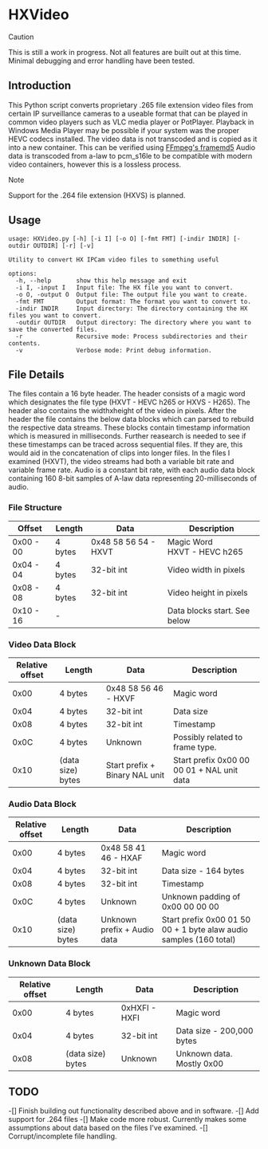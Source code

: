 # HXVideo

> [!CAUTION]
This is still a work in progress. Not all features are built out at this time. Minimal debugging and error handling have been tested.

## Introduction
This Python script converts proprietary .265 file extension video files from certain IP surveillance cameras to a useable format that can be played in common video players such as VLC media player or PotPlayer. Playback in Windows Media Player may be possible
if your system was the proper HEVC codecs installed. The video data is not transcoded and is copied as it into a new container. This can be verified using [FFmpeg's framemd5](https://trac.ffmpeg.org/wiki/framemd5%20Intro%20and%20HowTo) Audio data is transcoded from a-law to pcm_s16le to be compatible with modern video containers, however this is a lossless process. 

>[!NOTE]
>Support for the .264 file extension (HXVS) is planned.

## Usage

```
usage: HXVideo.py [-h] [-i I] [-o O] [-fmt FMT] [-indir INDIR] [-outdir OUTDIR] [-r] [-v]

Utility to convert HX IPCam video files to something useful

options:
  -h, --help       show this help message and exit
  -i I, -input I   Input file: The HX file you want to convert.
  -o O, -output O  Output file: The output file you want to create.
  -fmt FMT         Output format: The format you want to convert to.
  -indir INDIR     Input directory: The directory containing the HX files you want to convert.
  -outdir OUTDIR   Output directory: The directory where you want to save the converted files.
  -r               Recursive mode: Process subdirectories and their contents.
  -v               Verbose mode: Print debug information.

  ```


## File Details
The files contain a 16 byte header. The header consists of a magic word which designates the file type (HXVT - HEVC h265 or HXVS - H265). The header also contains the widthxheight of the video in pixels.
After the header the file contains the below data blocks which can parsed to rebuild the respective data streams. These blocks contain timestamp information which is measured in milliseconds. Further reasearch is needed to see if these timestamps can be traced across sequential files. If they are, this would aid in the concatenation of clips into longer files. In the files I examined (HXVT), the video streams had both a variable bit rate and variable frame rate. Audio is a constant bit rate, with each audio data block containing 160 8-bit samples of A-law data representing 20-milliseconds of audio.

### File Structure
|   Offset      |    Length     |  Data                     |  Description              |
|---------      |--------       |---------------            |---                        |
|   0x00 - 00   |  4 bytes      |   0x48 58 56 54 - HXVT    |   Magic Word <br> HXVT - HEVC h265                    |
|   0x04 - 04   |  4 bytes      |   32-bit int              |   Video width in pixels   |
|   0x08 - 08   |  4 bytes      |   32-bit int              |   Video height in pixels  |
|   0x10 - 16   |  -            |                           |   Data blocks start. See below       |

### Video Data Block
| Relative offset   |   Length              |   Data                            |   Description             |
|---                |---                    |---                                |---                        |
|   0x00            |   4 bytes             |  0x48 58 56 46 - HXVF             |   Magic word              |
|   0x04            |   4 bytes             |   32-bit int                      |   Data size               |
|   0x08            |   4 bytes             |   32-bit int                      |   Timestamp               |
|   0x0C            |   4 bytes             |   Unknown                         |   Possibly related to frame type.  |   
|   0x10            |   (data size) bytes   |   Start prefix + Binary NAL unit  |   Start prefix 0x00 00 00 01 + NAL unit data  |

### Audio Data Block
| Relative offset   |   Length              |   Data                            |   Description             |
|---                |---                    |---                                |---                        |
|   0x00            |   4 bytes             |  0x48 58 41 46 - HXAF             |   Magic word              |
|   0x04            |   4 bytes             |   32-bit int                      |   Data size - 164 bytes   |
|   0x08            |   4 bytes             |   32-bit int                      |   Timestamp               |
|   0x0C            |   4 bytes             |   Unknown                         |   Unknown padding of 0x00 00 00 00  |   
|   0x10            |   (data size) bytes   |   Unknown prefix + Audio data     |   Start prefix 0x00 01 50 00 + 1 byte alaw audio samples (160 total)  |

### Unknown Data Block
| Relative offset   |   Length              |   Data                            |   Description             |
|---                |---                    |---                                |---                        |
|   0x00            |   4 bytes             |  0xHXFI - HXFI                    |   Magic word              |
|   0x04            |   4 bytes             |   32-bit int                      |   Data size - 200,000 bytes   |
|   0x08            |   (data size) bytes   |   Unknown                         |   Unknown data. Mostly 0x00   |


## TODO
-[] Finish building out functionality described above and in software.
-[] Add support for .264 files
-[] Make code more robust. Currently makes some assumptions about data based on the files I've examined.
-[] Corrupt/incomplete file handling.
